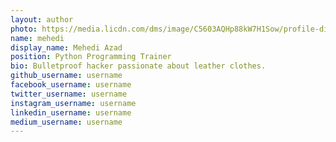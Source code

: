 ```yaml
---
layout: author
photo: https://media.licdn.com/dms/image/C5603AQHp88kW7H1Sow/profile-displayphoto-shrink_200_200/0/1658230107380?e=1709164800&v=beta&t=nSbU-_mf2VjoH6z7FnJUI6voPxevryiZt4VAkfEVdyU
name: mehedi
display_name: Mehedi Azad
position: Python Programming Trainer
bio: Bulletproof hacker passionate about leather clothes.
github_username: username
facebook_username: username
twitter_username: username
instagram_username: username
linkedin_username: username
medium_username: username
---
```


